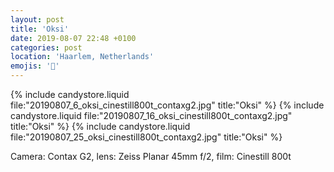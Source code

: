 ```yaml
---
layout: post
title: 'Oksi'
date: 2019-08-07 22:48 +0100
categories: post
location: 'Haarlem, Netherlands'
emojis: '🔞'
---
```


{% include candystore.liquid file:"20190807_6_oksi_cinestill800t_contaxg2.jpg" title:"Oksi" %}
{% include candystore.liquid file:"20190807_16_oksi_cinestill800t_contaxg2.jpg" title:"Oksi" %}
{% include candystore.liquid file:"20190807_25_oksi_cinestill800t_contaxg2.jpg" title:"Oksi" %}

Camera: Contax G2, lens: Zeiss Planar 45mm f/2, film: Cinestill 800t
